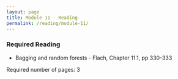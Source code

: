 ```yaml
---
layout: page
title: Module 11 - Reading
permalink: /reading/module-11/
---
```

### Required Reading ###
- Bagging and random forests - Flach, Chapter 11.1, pp 330-333

Required number of pages: 3
